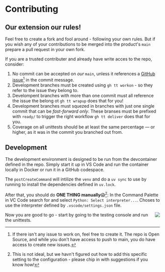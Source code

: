 # Contributing


## Our extension our rules!
Feel free to create a fork and fool around - following your own rules. But if you wish any of your contributions to be merged into the product's `main` prepare a pull request in your own fork.

If you are a trusted contributer and already have write acces to the repo, consider:

1. No commit can be accepted on _our_ `main`, unless it references a [GitHub issue](https://github.com/thetechcollective/gh-tt/issues)[^issue] in the commit message.
2. Development branches must be created using `gh tt workon` - so they refer to the issue they belong to.
3. Develompent branches with more than one commit must all reference the issue the belong ot `gh tt wrapup` does that for you!
4. Development branches must squezed in branches with just one single commit that can be _fast-forward only_. These branses must be prefixed with `ready/` to trigger the right workflow `gh tt deliver` does that for you.
5. Coverage on all unittests should be at least the same percentage — or higher, as it was in the commit you branched out from.

[^issue]: If there isn't any issue to work on, feel free to create it. The repo is Open Source, and while you don't have access to push to main, you do have access to create new issues.

## Development
The development environment is designed to be run from the devcontainer defined in the repo. Simply start it up in VS Code and run the container locally in Docker or run it in a GitHub codespace.

The `postCreateCommand` will intilize the `venv` and do a `uv sync` to use by running to install the dependencies defined in `uv.lock`.

After that, you should do **ONE THING manually**😱[^manual]: In the Command Palette in VC Code search for and select `Python: Select interpreter...`. Choses to use the interpreter defined by `.vscode/settings.json` file.

[^manual]: This is not ideal, but we havn't figured out how to add this specific setting to the configuration - please chip in with suggestions if you know how!

<img src="https://github.com/user-attachments/assets/92391bee-ffe4-473e-b83a-900dcac4cf52" align="right"/>
Now you are good to go - start by going to the testing console and run the unittests.
